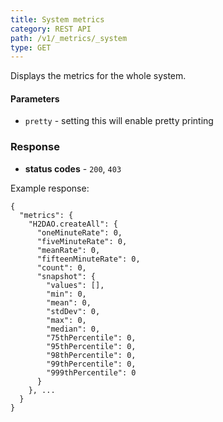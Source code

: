```yaml
---
title: System metrics
category: REST API
path: /v1/_metrics/_system
type: GET
---
```


Displays the metrics for the whole system.

#### Parameters

- `pretty` - setting this will enable pretty printing

### Response

- **status codes** - `200`, `403`

Example response:
```
{
  "metrics": {
    "H2DAO.createAll": {
      "oneMinuteRate": 0,
      "fiveMinuteRate": 0,
      "meanRate": 0,
      "fifteenMinuteRate": 0,
      "count": 0,
      "snapshot": {
        "values": [],
        "min": 0,
        "mean": 0,
        "stdDev": 0,
        "max": 0,
        "median": 0,
        "75thPercentile": 0,
        "95thPercentile": 0,
        "98thPercentile": 0,
        "99thPercentile": 0,
        "999thPercentile": 0
      }
    }, ...
  }
}
```